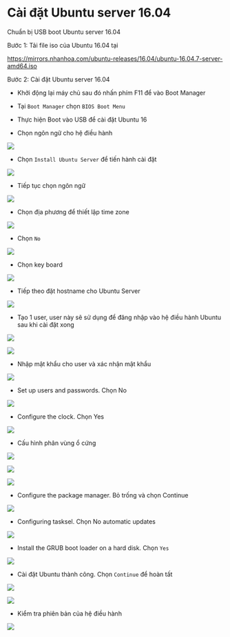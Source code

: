 # Cài đặt Ubuntu server 16.04
Chuẩn bị USB boot Ubuntu server 16.04

Bước 1: Tải file iso của Ubuntu 16.04 tại

https://mirrors.nhanhoa.com/ubuntu-releases/16.04/ubuntu-16.04.7-server-amd64.iso

Bước 2: Cài đặt Ubuntu server 16.04

- Khởi động lại máy chủ sau đó nhấn phím F11 để vào Boot Manager

- Tại `Boot Manager` chọn `BIOS Boot Menu` 

- Thực hiện Boot vào USB để cài đặt Ubuntu 16

- Chọn ngôn ngữ cho hệ điều hành

![](./images/ubuntu16-1.png)

- Chọn `Install Ubuntu Server` để tiến hành cài đặt

![](./images/ubuntu16-2.png)

- Tiếp tục chọn ngôn ngữ

![](./images/ubuntu16-3.png)

- Chọn địa phương để thiết lập time zone

![](./images/ubuntu16-4.png)

- Chọn `No`

![](./images/ubuntu16-5.png)

- Chọn key board

![](./images/ubuntu16-6.png)

- Tiếp theo đặt hostname cho Ubuntu Server

![](./images/ubuntu16-7.png)

- Tạo 1 user, user này sẽ sử dụng để đăng nhập vào hệ điều hành Ubuntu sau khi cài đặt xong

![](./images/ubuntu16-8.png)

![](./images/ubuntu16-9.png)

- Nhập mật khẩu cho user và xác nhận mật khẩu

![](./images/ubuntu16-10.png)

- Set up users and passwords. Chọn No

![](./images/ubuntu16-11.png)

- Configure the clock. Chọn Yes

![](./images/ubuntu16-12.png)

- Cấu hình phân vùng ổ cứng

![](./images/ubuntu16-13.png)

![](./images/ubuntu16-14.png)

![](./images/ubuntu16-15.png)

- Configure the package manager. Bỏ trống và chọn Continue

![](./images/ubuntu16-16.png)

- Configuring tasksel. Chọn No automatic updates

![](./images/ubuntu16-17.png)

- Install the GRUB boot loader on a hard disk. Chọn `Yes`

![](./images/ubuntu16-18.png)

- Cài đặt Ubuntu thành công. Chọn `Continue` để hoàn tất

![](./images/ubuntu16-19.png)

![](./images/ubuntu16-20.png)

- Kiểm tra phiên bản của hệ điều hành

![](./images/ubuntu16-21.png)


